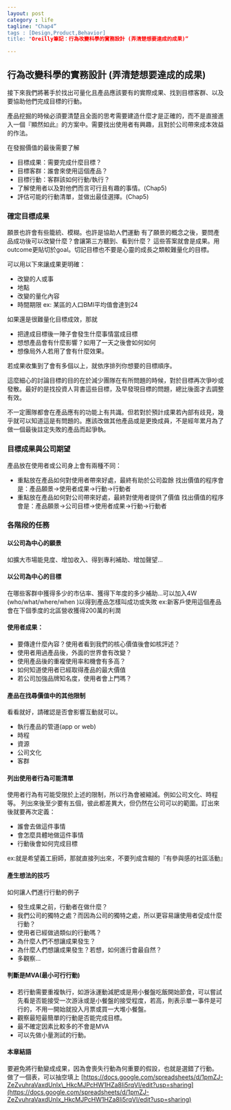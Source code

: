 ```yaml
---
layout: post
category : life 
tagline: "Chap4”
tags : [Design,Product,Behavior]
title: "Oreilly筆記：行為改變科學的實務設計 (弄清楚想要達成的成果)”

---
```


## 行為改變科學的實務設計 (弄清楚想要達成的成果)

接下來我們將著手於找出可量化且產品應該要有的實際成果、找到目標客群、以及要協助他們完成目標的行動。

產品挖掘的時候必須要清楚且全面的思考需要建造什麼才是正確的，而不是直接進入一個『顯然如此』的方案中。需要找出使用者有興趣，且對於公司帶來成本效益的作法。

在發掘價值的最後需要了解
- 目標成果：需要完成什麼目標？
- 目標客群：誰會來使用這個產品？
- 目標行動：客群該如何行動/執行？
- 了解使用者以及對他們而言可行且有趣的事情。(Chap5)
- 評估可能的行動清單，並做出最佳選擇。(Chap5)

### 確定目標成果
願景也許會有些籠統、模糊。也許是協助人們運動
有了願景的概念之後，要問產品成功後可以改變什麼？會讓第三方聽到、看到什麼？
這些答案就會是成果。用outcome更貼切於goal。切記目標也不要是心靈的成長之類較難量化的目標。

可以用以下來讓成果更明確：
- 改變的人或事
- 地點
- 改變的量化內容
- 時間期限
ex: 某區的人口BMI平均值會達到24

如果還是很難量化目標成效，那就
- 把達成目標後一陣子會發生什麼事情當成目標
- 想想產品會有什麼影響？如用了一天之後會如何如何
- 想像局外人若用了會有什麼效果。

若成果收集到了會有多個以上，就依序排列你想要的目標順序。

這麼細心的討論目標的目的在於減少團隊在有所問題的時候，對於目標再次爭吵或發散。最好的是找投資人背書這些目標，及早發現目標的問題，總比後面才去調整有效。

不一定團隊都會在產品應有的功能上有共識。但若對於預計成果若內部有歧見，幾乎就可以知道這是有問題的。應該改做其他產品或是更換成員，不是經年累月為了做一個最後註定失敗的產品而起爭執。

### 目標成果與公司期望
產品放在使用者或公司身上會有兩種不同：
- 重點放在產品如何對使用者帶來好處，最終有助於公司盈餘
	找出價值的程序會是：產品願景-\>使用者成果-\>行動-\>行動者
- 重點放在產品如何對公司帶來好處，最終對使用者提供了價值
	找出價值的程序會是：產品願景-\>公司目標-\>使用者成果-\>行動-\>行動者

### 各階段的任務

#### 以公司為中心的願景
如擴大市場能見度、增加收入、得到專利補助、增加聲望...
#### 以公司為中心的目標
在哪些客群中獲得多少的市佔率、獲得下年度的多少補助...可以加入4W (who/what/where/when )以得到產品怎樣叫成功或失敗
ex:新客戶使用這個產品會在下個季度的北區營收獲得200萬的利潤
#### 使用者成果：
- 要傳達什麼內容？使用者看到我們的核心價值後會如核評述？
- 使用者用過產品後，外面的世界會有改變？
- 使用產品後的重複使用率和機會有多高？
- 如何知道使用者已經取得產品的最大價值
- 若公司加強品牌知名度，使用者會上門嗎？

#### 產品在找尋價值中的其他限制
看看就好，請確認是否會影響互動就可以。
- 執行產品的管道(app or web)
- 時程
- 資源
- 公司文化
- 客群

#### 列出使用者行為可能清單
使用者行為有可能受限於上述的限制，所以行為會被縮減。例如公司文化、時程等。
列出來後至少要有五個，彼此都差異大，但仍然在公司可以的範圍。訂出來後就要再次定義：
- 誰會去做這件事情
- 會怎麼具體地做這件事情
- 行動後會如何完成目標

ex:就是希望義工廚師，那就直接列出來，不要列成含糊的『有參與感的社區活動』

#### 產生想法的技巧
如何讓人們進行行動的例子
- 發生成果之前，行動者在做什麼？
- 我們公司的獨特之處？而因為公司的獨特之處，所以更容易讓使用者促成什麼行動？
- 使用者已經做過類似的行動嗎？
- 為什麼人們不想讓成果發生？
- 為什麼人們想讓成果發生？若想，如何進行會最自然？
- 多觀察...

#### 判斷是MVA(最小可行行動)
- 若行動需要重複執行，如游泳運動減肥或是用小餐盤吃飯開始節食，可以嘗試先看是否能接受一次游泳或是小餐盤的接受程度，若高，則表示單一事件是可行的，不用一開始就投入月票或買一大堆小餐盤。
- 觀察最短最簡單的行動是否能完成目標。
- 最不確定因素比較多的不會是MVA
- 可以先做小量測試的行動。


#### 本章結語
要避免將行動變成成果，因為會喪失行動為何重要的假設，也就是選錯了行動。
做了一個表，可以抽空填上
[https://docs.google.com/spreadsheets/d/1pmZJ-ZeZvuhraVaxdUnIx\_HkcMJPcHW1HZa8Ii5rqVI/edit?usp=sharing](https://docs.google.com/spreadsheets/d/1pmZJ-ZeZvuhraVaxdUnIx_HkcMJPcHW1HZa8Ii5rqVI/edit?usp=sharing)